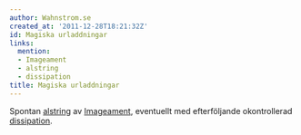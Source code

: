```yaml
---
author: Wahnstrom.se
created_at: '2011-12-28T18:21:32Z'
id: Magiska urladdningar
links:
  mention:
  - Imageament
  - alstring
  - dissipation
title: Magiska urladdningar
---
```


Spontan [alstring] av [Imageament], eventuellt med efterföljande okontrollerad [dissipation].

  [alstring]: alstring
  [Imageament]: Imageament
  [dissipation]: dissipation